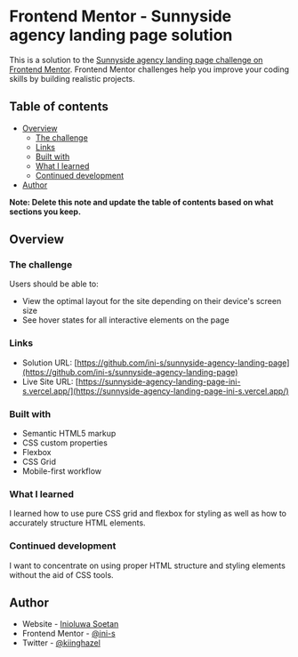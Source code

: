 # Frontend Mentor - Sunnyside agency landing page solution

This is a solution to the [Sunnyside agency landing page challenge on Frontend Mentor](https://www.frontendmentor.io/challenges/sunnyside-agency-landing-page-7yVs3B6ef). Frontend Mentor challenges help you improve your coding skills by building realistic projects.

## Table of contents

- [Overview](#overview)
  - [The challenge](#the-challenge)
  - [Links](#links)
  - [Built with](#built-with)
  - [What I learned](#what-i-learned)
  - [Continued development](#continued-development)
- [Author](#author)


**Note: Delete this note and update the table of contents based on what sections you keep.**

## Overview

### The challenge

Users should be able to:

- View the optimal layout for the site depending on their device's screen size
- See hover states for all interactive elements on the page

### Links

- Solution URL: [https://github.com/ini-s/sunnyside-agency-landing-page](https://github.com/ini-s/sunnyside-agency-landing-page)
- Live Site URL: [https://sunnyside-agency-landing-page-ini-s.vercel.app/](https://sunnyside-agency-landing-page-ini-s.vercel.app/)

### Built with

- Semantic HTML5 markup
- CSS custom properties
- Flexbox
- CSS Grid
- Mobile-first workflow

### What I learned

I learned how to use pure CSS grid and flexbox for styling as well as how to accurately structure HTML elements.

### Continued development

I want to concentrate on using proper HTML structure and styling elements without the aid of CSS tools.

## Author

- Website - [Inioluwa Soetan](https://www.your-site.com)
- Frontend Mentor - [@ini-s](https://inioluwa.onrender.com/)
- Twitter - [@kiinghazel](https://www.twitter.com/kiinghazel)
